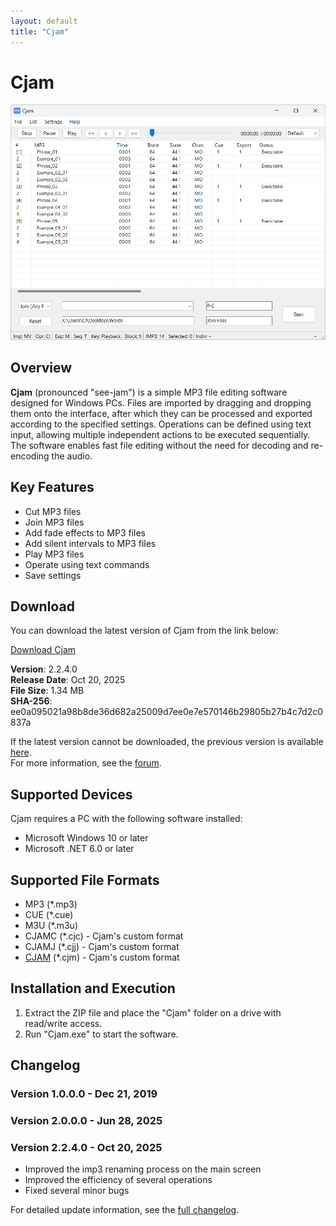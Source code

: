 ```yaml
---
layout: default
title: "Cjam"
---
```

# Cjam
<a href="img/ss00.png"><img src="img/ss00.png" alt="Cjam Screenshot" width="700px"></a>

## Overview
**Cjam** (pronounced "see-jam") is a simple MP3 file editing software designed for Windows PCs. Files are imported by dragging and dropping them onto the interface, after which they can be processed and exported according to the specified settings. Operations can be defined using text input, allowing multiple independent actions to be executed sequentially. The software enables fast file editing without the need for decoding and re-encoding the audio.  

## Key Features  
- Cut MP3 files  
- Join MP3 files  
- Add fade effects to MP3 files  
- Add silent intervals to MP3 files  
- Play MP3 files  
- Operate using text commands  
- Save settings  

## Download
You can download the latest version of Cjam from the link below:

[Download Cjam](https://github.com/cutandjoin/Cjam/releases/download/v2240/cjam_v2240e.zip)

**Version**: 2.2.4.0  
**Release Date**: Oct 20, 2025  
**File Size**: 1.34 MB  
**SHA-256**: ee0a095021a98b8de36d682a25009d7ee0e7e570146b29805b27b4c7d2c0837a  

If the latest version cannot be downloaded, the previous version is available [here](https://github.com/cutandjoin/Cjam/releases/download/v2230/cjam_v2230e.zip).  
For more information, see the <a href="https://forum.cjmapp.net/index.php">forum</a>.  

## Supported Devices
Cjam requires a PC with the following software installed:

- Microsoft Windows 10 or later
- Microsoft .NET 6.0 or later

## Supported File Formats
- MP3 (*.mp3)
- CUE (*.cue)
- M3U (*.m3u)
- CJAMC (*.cjc) - Cjam's custom format
- CJAMJ (*.cjj) - Cjam's custom format
- <a href="https://cjmapp.net/manual/manual.html#txt-cjm">CJAM</a> (*.cjm) - Cjam's custom format

## Installation and Execution
1. Extract the ZIP file and place the "Cjam" folder on a drive with read/write access.
2. Run "Cjam.exe" to start the software.

## Changelog

### Version 1.0.0.0 - Dec 21, 2019  
### Version 2.0.0.0 - Jun 28, 2025  
### Version 2.2.4.0 - Oct 20, 2025  
- Improved the imp3 renaming process on the main screen
- Improved the efficiency of several operations
- Fixed several minor bugs



  
For detailed update information, see the <a href="https://forum.cjmapp.net/viewforum.php?f=3">full changelog</a>.  

